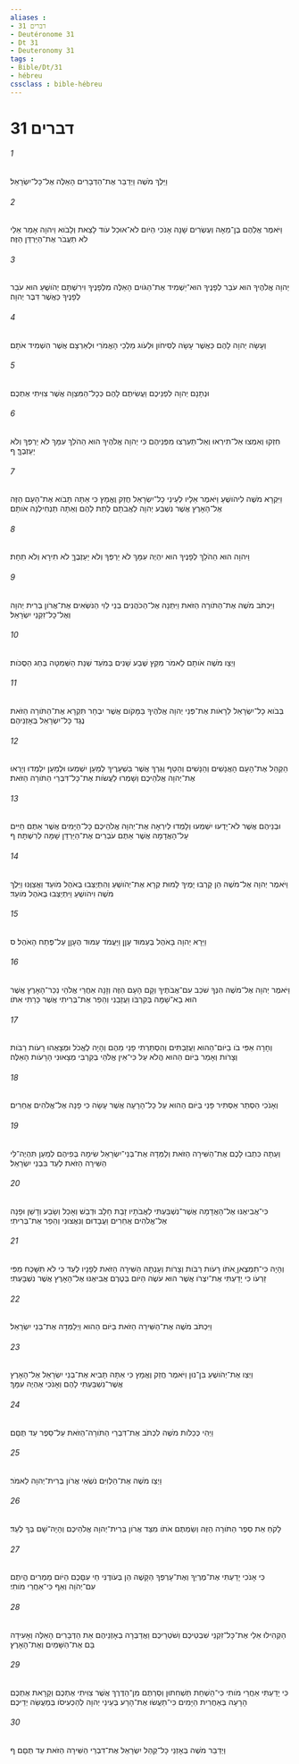 ```yaml
---
aliases : 
- דברים 31
- Deutéronome 31
- Dt 31
- Deuteronomy 31
tags : 
- Bible/Dt/31
- hébreu
cssclass : bible-hébreu
---
```


# דברים 31

###### 1
וַיֵּלֶךְ מֹשֶׁה וַיְדַבֵּר אֶת־הַדְּבָרִים הָאֵלֶּה אֶל־כָּל־יִשְׂרָאֵל׃
###### 2
וַיֹּאמֶר אֲלֵהֶם בֶּן־מֵאָה וְעֶשְׂרִים שָׁנָה אָנֹכִי הַיֹּום לֹא־אוּכַל עֹוד לָצֵאת וְלָבֹוא וַיהוָה אָמַר אֵלַי לֹא תַעֲבֹר אֶת־הַיַּרְדֵּן הַזֶּה׃
###### 3
יְהוָה אֱלֹהֶיךָ הוּא עֹבֵר לְפָנֶיךָ הוּא־יַשְׁמִיד אֶת־הַגֹּויִם הָאֵלֶּה מִלְּפָנֶיךָ וִירִשְׁתָּם יְהֹושֻׁעַ הוּא עֹבֵר לְפָנֶיךָ כַּאֲשֶׁר דִּבֶּר יְהוָה׃
###### 4
וְעָשָׂה יְהוָה לָהֶם כַּאֲשֶׁר עָשָׂה לְסִיחֹון וּלְעֹוג מַלְכֵי הָאֱמֹרִי וּלְאַרְצָם אֲשֶׁר הִשְׁמִיד אֹתָם׃
###### 5
וּנְתָנָם יְהוָה לִפְנֵיכֶם וַעֲשִׂיתֶם לָהֶם כְּכָל־הַמִּצְוָה אֲשֶׁר צִוִּיתִי אֶתְכֶם׃
###### 6
חִזְקוּ וְאִמְצוּ אַל־תִּירְאוּ וְאַל־תַּעַרְצוּ מִפְּנֵיהֶם כִּי יְהוָה אֱלֹהֶיךָ הוּא הַהֹלֵךְ עִמָּךְ לֹא יַרְפְּךָ וְלֹא יַעַזְבֶךָּ׃ ף
###### 7
וַיִּקְרָא מֹשֶׁה לִיהֹושֻׁעַ וַיֹּאמֶר אֵלָיו לְעֵינֵי כָל־יִשְׂרָאֵל חֲזַק וֶאֱמָץ כִּי אַתָּה תָּבֹוא אֶת־הָעָם הַזֶּה אֶל־הָאָרֶץ אֲשֶׁר נִשְׁבַּע יְהוָה לַאֲבֹתָם לָתֵת לָהֶם וְאַתָּה תַּנְחִילֶנָּה אֹותָם׃
###### 8
וַיהוָה הוּא הַהֹלֵךְ לְפָנֶיךָ הוּא יִהְיֶה עִמָּךְ לֹא יַרְפְּךָ וְלֹא יַעַזְבֶךָּ לֹא תִירָא וְלֹא תֵחָת׃
###### 9
וַיִּכְתֹּב מֹשֶׁה אֶת־הַתֹּורָה הַזֹּאת וַיִּתְּנָהּ אֶל־הַכֹּהֲנִים בְּנֵי לֵוִי הַנֹּשְׂאִים אֶת־אֲרֹון בְּרִית יְהוָה וְאֶל־כָּל־זִקְנֵי יִשְׂרָאֵל׃
###### 10
וַיְצַו מֹשֶׁה אֹותָם לֵאמֹר מִקֵּץ שֶׁבַע שָׁנִים בְּמֹעֵד שְׁנַת הַשְּׁמִטָּה בְּחַג הַסֻּכֹּות׃
###### 11
בְּבֹוא כָל־יִשְׂרָאֵל לֵרָאֹות אֶת־פְּנֵי יְהוָה אֱלֹהֶיךָ בַּמָּקֹום אֲשֶׁר יִבְחָר תִּקְרָא אֶת־הַתֹּורָה הַזֹּאת נֶגֶד כָּל־יִשְׂרָאֵל בְּאָזְנֵיהֶם׃
###### 12
הַקְהֵל אֶת־הָעָם הָאֲנָשִׁים וְהַנָּשִׁים וְהַטַּף וְגֵרְךָ אֲשֶׁר בִּשְׁעָרֶיךָ לְמַעַן יִשְׁמְעוּ וּלְמַעַן יִלְמְדוּ וְיָרְאוּ אֶת־יְהוָה אֱלֹהֵיכֶם וְשָׁמְרוּ לַעֲשֹׂות אֶת־כָּל־דִּבְרֵי הַתֹּורָה הַזֹּאת׃
###### 13
וּבְנֵיהֶם אֲשֶׁר לֹא־יָדְעוּ יִשְׁמְעוּ וְלָמְדוּ לְיִרְאָה אֶת־יְהוָה אֱלֹהֵיכֶם כָּל־הַיָּמִים אֲשֶׁר אַתֶּם חַיִּים עַל־הָאֲדָמָה אֲשֶׁר אַתֶּם עֹבְרִים אֶת־הַיַּרְדֵּן שָׁמָּה לְרִשְׁתָּהּ׃ ף
###### 14
וַיֹּאמֶר יְהוָה אֶל־מֹשֶׁה הֵן קָרְבוּ יָמֶיךָ לָמוּת קְרָא אֶת־יְהֹושֻׁעַ וְהִתְיַצְּבוּ בְּאֹהֶל מֹועֵד וַאֲצַוֶּנּוּ וַיֵּלֶךְ מֹשֶׁה וִיהֹושֻׁעַ וַיִּתְיַצְּבוּ בְּאֹהֶל מֹועֵד׃
###### 15
וַיֵּרָא יְהוָה בָּאֹהֶל בְּעַמּוּד עָןָן וַיַּעֲמֹד עַמּוּד הֶעָןָן עַל־פֶּתַח הָאֹהֶל׃ ס
###### 16
וַיֹּאמֶר יְהוָה אֶל־מֹשֶׁה הִנְּךָ שֹׁכֵב עִם־אֲבֹתֶיךָ וְקָם הָעָם הַזֶּה וְזָנָה אַחֲרֵי אֱלֹהֵי נֵכַר־הָאָרֶץ אֲשֶׁר הוּא בָא־שָׁמָּה בְּקִרְבֹּו וַעֲזָבַנִי וְהֵפֵר אֶת־בְּרִיתִי אֲשֶׁר כָּרַתִּי אִתֹּו׃
###### 17
וְחָרָה אַפִּי בֹו בַיֹּום־הַהוּא וַעֲזַבְתִּים וְהִסְתַּרְתִּי פָנַי מֵהֶם וְהָיָה לֶאֱכֹל וּמְצָאֻהוּ רָעֹות רַבֹּות וְצָרֹות וְאָמַר בַּיֹּום הַהוּא הֲלֹא עַל כִּי־אֵין אֱלֹהַי בְּקִרְבִּי מְצָאוּנִי הָרָעֹות הָאֵלֶּה׃
###### 18
וְאָנֹכִי הַסְתֵּר אַסְתִּיר פָּנַי בַּיֹּום הַהוּא עַל כָּל־הָרָעָה אֲשֶׁר עָשָׂה כִּי פָנָה אֶל־אֱלֹהִים אֲחֵרִים׃
###### 19
וְעַתָּה כִּתְבוּ לָכֶם אֶת־הַשִּׁירָה הַזֹּאת וְלַמְּדָהּ אֶת־בְּנֵי־יִשְׂרָאֵל שִׂימָהּ בְּפִיהֶם לְמַעַן תִּהְיֶה־לִּי הַשִּׁירָה הַזֹּאת לְעֵד בִּבְנֵי יִשְׂרָאֵל׃
###### 20
כִּי־אֲבִיאֶנּוּ אֶל־הָאֲדָמָה אֲשֶׁר־נִשְׁבַּעְתִּי לַאֲבֹתָיו זָבַת חָלָב וּדְבַשׁ וְאָכַל וְשָׂבַע וְדָשֵׁן וּפָנָה אֶל־אֱלֹהִים אֲחֵרִים וַעֲבָדוּם וְנִאֲצוּנִי וְהֵפֵר אֶת־בְּרִיתִי׃
###### 21
וְהָיָה כִּי־תִמְצֶאןָ אֹתֹו רָעֹות רַבֹּות וְצָרֹות וְעָנְתָה הַשִּׁירָה הַזֹּאת לְפָנָיו לְעֵד כִּי לֹא תִשָּׁכַח מִפִּי זַרְעֹו כִּי יָדַעְתִּי אֶת־יִצְרֹו אֲשֶׁר הוּא עֹשֶׂה הַיֹּום בְּטֶרֶם אֲבִיאֶנּוּ אֶל־הָאָרֶץ אֲשֶׁר נִשְׁבָּעְתִּי׃
###### 22
וַיִּכְתֹּב מֹשֶׁה אֶת־הַשִּׁירָה הַזֹּאת בַּיֹּום הַהוּא וַיְלַמְּדָהּ אֶת־בְּנֵי יִשְׂרָאֵל׃
###### 23
וַיְצַו אֶת־יְהֹושֻׁעַ בִּן־נוּן וַיֹּאמֶר חֲזַק וֶאֱמָץ כִּי אַתָּה תָּבִיא אֶת־בְּנֵי יִשְׂרָאֵל אֶל־הָאָרֶץ אֲשֶׁר־נִשְׁבַּעְתִּי לָהֶם וְאָנֹכִי אֶהְיֶה עִמָּךְ׃
###### 24
וַיְהִי כְּכַלֹּות מֹשֶׁה לִכְתֹּב אֶת־דִּבְרֵי הַתֹּורָה־הַזֹּאת עַל־סֵפֶר עַד תֻּםָּם׃
###### 25
וַיְצַו מֹשֶׁה אֶת־הַלְוִיִּם נֹשְׂאֵי אֲרֹון בְּרִית־יְהוָה לֵאמֹר׃
###### 26
לָקֹחַ אֵת סֵפֶר הַתֹּורָה הַזֶּה וְשַׂמְתֶּם אֹתֹו מִצַּד אֲרֹון בְּרִית־יְהוָה אֱלֹהֵיכֶם וְהָיָה־שָׁם בְּךָ לְעֵד׃
###### 27
כִּי אָנֹכִי יָדַעְתִּי אֶת־מֶרְיְךָ וְאֶת־עָרְפְּךָ הַקָּשֶׁה הֵן בְּעֹודֶנִּי חַי עִםָּכֶם הַיֹּום מַמְרִים הֱיִתֶם עִם־יְהֹוָה וְאַף כִּי־אַחֲרֵי מֹותִי׃
###### 28
הַקְהִילוּ אֵלַי אֶת־כָּל־זִקְנֵי שִׁבְטֵיכֶם וְשֹׁטְרֵיכֶם וַאֲדַבְּרָה בְאָזְנֵיהֶם אֵת הַדְּבָרִים הָאֵלֶּה וְאָעִידָה בָּם אֶת־הַשָּׁמַיִם וְאֶת־הָאָרֶץ׃
###### 29
כִּי יָדַעְתִּי אַחֲרֵי מֹותִי כִּי־הַשְׁחֵת תַּשְׁחִתוּן וְסַרְתֶּם מִן־הַדֶּרֶךְ אֲשֶׁר צִוִּיתִי אֶתְכֶם וְקָרָאת אֶתְכֶם הָרָעָה בְּאַחֲרִית הַיָּמִים כִּי־תַעֲשׂוּ אֶת־הָרַע בְּעֵינֵי יְהוָה לְהַכְעִיסֹו בְּמַעֲשֵׂה יְדֵיכֶם׃
###### 30
וַיְדַבֵּר מֹשֶׁה בְּאָזְנֵי כָּל־קְהַל יִשְׂרָאֵל אֶת־דִּבְרֵי הַשִּׁירָה הַזֹּאת עַד תֻּםָּם׃ ף
